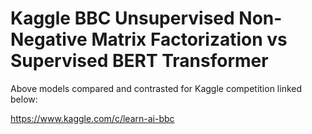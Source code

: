 # Kaggle BBC Unsupervised Non-Negative Matrix Factorization vs Supervised BERT Transformer

Above models compared and contrasted for Kaggle competition linked below:

https://www.kaggle.com/c/learn-ai-bbc
